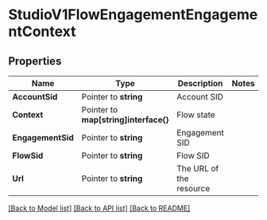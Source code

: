 # StudioV1FlowEngagementEngagementContext

## Properties

Name | Type | Description | Notes
------------ | ------------- | ------------- | -------------
**AccountSid** | Pointer to **string** | Account SID |
**Context** | Pointer to **map[string]interface{}** | Flow state |
**EngagementSid** | Pointer to **string** | Engagement SID |
**FlowSid** | Pointer to **string** | Flow SID |
**Url** | Pointer to **string** | The URL of the resource |

[[Back to Model list]](../README.md#documentation-for-models) [[Back to API list]](../README.md#documentation-for-api-endpoints) [[Back to README]](../README.md)


